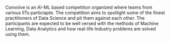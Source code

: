 Convolve is an AI-ML based competition organized where teams from various IITs particiapte. The competition aims to spotlight some of the finest practitioners of Data Science and pit them against each other. The participants are expected to be well versed with the methods of Machine Learning, Data Analytics and how real-life Industry problems are solved using them.
